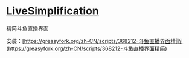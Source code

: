 # [LiveSimplification](https://github.com/Xiongqi-XQ/LiveSimplification)

精简斗鱼直播界面

安装：[https://greasyfork.org/zh-CN/scripts/368212-斗鱼直播界面精简](https://greasyfork.org/zh-CN/scripts/368212-斗鱼直播界面精简)
